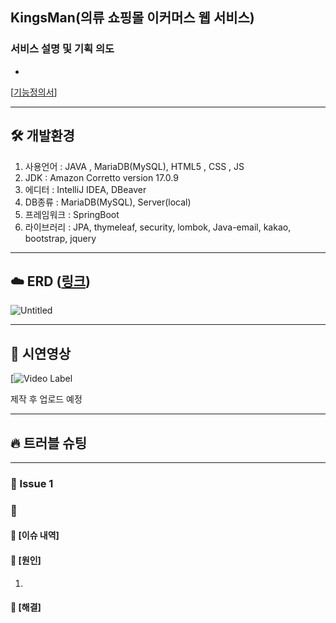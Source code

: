 ## KingsMan(의류 쇼핑몰 이커머스 웹 서비스)

### 서비스 설명 및 기획 의도

- 


[[기능정의서](https://velog.io/@asdf4321/%EC%A4%91%EA%B0%84-2%EC%B0%A8-%ED%94%84%EB%A1%9C%EC%A0%9D%ED%8A%B8-%EC%9D%B4%EC%BB%A4%EB%A8%B8%EC%8A%A4%EC%87%BC%ED%95%91%EB%AA%B0-%EA%B8%B0%EB%8A%A5%EC%A0%95%EC%9D%98)]

---

## 🛠 개발환경

1. 사용언어 : JAVA , MariaDB(MySQL), HTML5 , CSS , JS
2. JDK : Amazon Corretto version 17.0.9
3. 에디터 : IntelliJ IDEA, DBeaver
4. DB종류 : MariaDB(MySQL), Server(local)
5. 프레임워크 : SpringBoot
6. 라이브러리 : JPA, thymeleaf, security, lombok, Java-email, kakao, bootstrap, jquery


---

## ☁️ ERD ([링크]())


![Untitled]()



---

## 👀 시연영상

[![Video Label]()

제작 후 업로드 예정

---

## 🔥 트러블 슈팅

---

### 🚨 Issue 1
### 🚧 

#### 💭 [이슈 내역]


#### 🛑 [원인]
1. 

#### 🚥 [해결]

